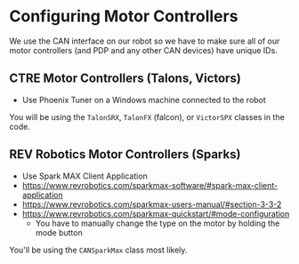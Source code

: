 # Configuring Motor Controllers
We use the CAN interface on our robot so we have to make sure all of our motor controllers 
(and PDP and any other CAN devices) have unique IDs.

## CTRE Motor Controllers (Talons, Victors)
* Use Phoenix Tuner on a Windows machine connected to the robot

You will be using the `TalonSRX`, `TalonFX` (falcon), or `VictorSPX` classes in the code.

## REV Robotics Motor Controllers (Sparks)
* Use Spark MAX Client Application
* https://www.revrobotics.com/sparkmax-software/#spark-max-client-application
* https://www.revrobotics.com/sparkmax-users-manual/#section-3-3-2
* https://www.revrobotics.com/sparkmax-quickstart/#mode-configuration
  * You have to manually change the type on the motor by holding the mode button

You'll be using the `CANSparkMax` class most likely.
